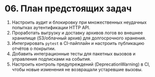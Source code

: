 # 06. План предстоящих задач
1. Настроить аудит и блокировку при множественных неудачных попытках аутентификации HTTP API.
2. Проработать выгрузку и доставку архивов логов во внешнее хранилище (S3/облачный архив) для долгосрочного хранения.
3. Интегрировать `pytest` в CI-пайплайн и настроить публикацию отчётов о покрытии.
4. Добавить интеграционные тесты для пакетных вызовов и управления подписками на события.
5. Настроить контроль предупреждений (DeprecationWarning) в CI, чтобы новые изменения не возвращали устаревшие вызовы.
